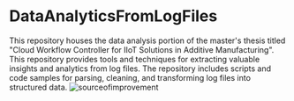 # DataAnalyticsFromLogFiles
This repository houses the data analysis portion of the master's thesis titled "Cloud Workflow Controller for IIoT Solutions in Additive Manufacturing". This repository provides tools and techniques for extracting valuable insights and analytics from log files. The repository includes scripts and code samples for parsing, cleaning, and transforming log files into structured data.
![sourceofimprovement](https://user-images.githubusercontent.com/83652632/223549012-a4d529c9-f48b-477d-9006-781bcc9473aa.jpg)
